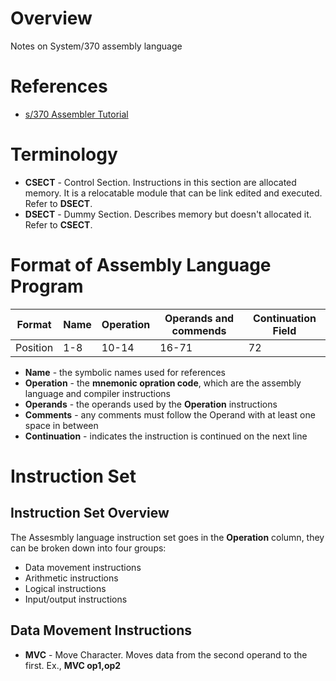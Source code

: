 # Overview

Notes on System/370 assembly language

# References

* [s/370 Assembler Tutorial](http://cbttape.org/~jmorrison/s370asm/html/tut-mvs-001.html)

# Terminology

* **CSECT** - Control Section.  Instructions in this section are allocated memory.  It is a relocatable module that can be link edited and executed.  Refer to **DSECT**.
* **DSECT** - Dummy Section.  Describes memory but doesn't allocated it. Refer to **CSECT**.

# Format of Assembly Language Program

Format   | Name  | Operation | Operands and commends | Continuation Field       
---------|-------|-----------|-----------------------|--------------------
Position | 1-8   | 10-14     | 16-71                 | 72

* **Name** - the symbolic names used for references
* **Operation** - the **mnemonic opration code**, which are the assembly language and compiler instructions
* **Operands** - the operands used by the **Operation** instructions
* **Comments** - any comments must follow the Operand with at least one space in between
* **Continuation** - indicates the instruction is continued on the next line

# Instruction Set

## Instruction Set Overview

The Assesmbly language instruction set goes in the **Operation** column, they can be broken down into four groups:

* Data movement instructions
* Arithmetic instructions
* Logical instructions
* Input/output instructions

## Data Movement Instructions

* **MVC** - Move Character.  Moves data from the second operand to the first.  Ex., **MVC   op1,op2**

